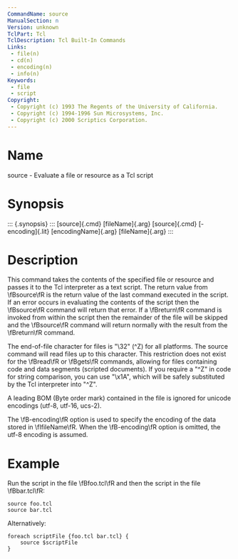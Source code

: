 ```yaml
---
CommandName: source
ManualSection: n
Version: unknown
TclPart: Tcl
TclDescription: Tcl Built-In Commands
Links:
 - file(n)
 - cd(n)
 - encoding(n)
 - info(n)
Keywords:
 - file
 - script
Copyright:
 - Copyright (c) 1993 The Regents of the University of California.
 - Copyright (c) 1994-1996 Sun Microsystems, Inc.
 - Copyright (c) 2000 Scriptics Corporation.
---
```


# Name

source - Evaluate a file or resource as a Tcl script

# Synopsis

::: {.synopsis} :::
[source]{.cmd} [fileName]{.arg}
[source]{.cmd} [-encoding]{.lit} [encodingName]{.arg} [fileName]{.arg}
:::

# Description

This command takes the contents of the specified file or resource and passes it to the Tcl interpreter as a text script.  The return value from \fBsource\fR is the return value of the last command executed in the script.  If an error occurs in evaluating the contents of the script then the \fBsource\fR command will return that error. If a \fBreturn\fR command is invoked from within the script then the remainder of the file will be skipped and the \fBsource\fR command will return normally with the result from the \fBreturn\fR command.

The end-of-file character for files is "\32" (^Z) for all platforms. The source command will read files up to this character.  This restriction does not exist for the \fBread\fR or \fBgets\fR commands, allowing for files containing code and data segments (scripted documents). If you require a "^Z" in code for string comparison, you can use "\x1A", which will be safely substituted by the Tcl interpreter into "^Z".

A leading BOM (Byte order mark) contained in the file is ignored for unicode encodings (utf-8, utf-16, ucs-2).

The \fB-encoding\fR option is used to specify the encoding of the data stored in \fIfileName\fR.  When the \fB-encoding\fR option is omitted, the utf-8 encoding is assumed.

# Example

Run the script in the file \fBfoo.tcl\fR and then the script in the file \fBbar.tcl\fR:

```
source foo.tcl
source bar.tcl
```

Alternatively:

```
foreach scriptFile {foo.tcl bar.tcl} {
    source $scriptFile
}
```

